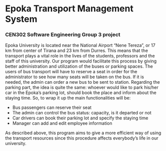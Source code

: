 # Epoka Transport Management System
### CEN302 Software Engineering Group 3 project

Epoka University is located near the National Airport “Nene Tereza”, or 17 km from center of Tirana and 23 km from Durres. This means that the transport plays a vital role in the lives of the students, professors and the staff of this university.
Our program would facilitate this process by giving better administration and utilization of the buses or parking spaces. The users of bus transport will have to reserve a seat in order for the administrator to see how many seats will be taken on the bus. If it is needed, the admin can order a new bus to be sent to station. Regarding the parking part, the idea is quite the same: whoever would like to park his/her car in the Epoka’s parking lot, should book the place and inform about the staying time. 
So, to wrap it up the main functionalities will be:
-	Bus passengers can reserve their seat
-	The admin can control the bus status: capacity, is it departed or not
-	Car drivers can book their parking lot and specify the staying time
-	Manager can add and edit employee information

As described above, this program aims to give a more efficient way of using the transport resources since this procedure affects everybody’s life in our university.

